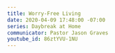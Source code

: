 ```yaml
---
title: Worry-Free Living
date: 2020-04-09 17:48:00 -07:00
series: Daybreak at Home
communicator: Pastor Jason Graves
youtube_id: 86ztYVU-1NU
---
```



